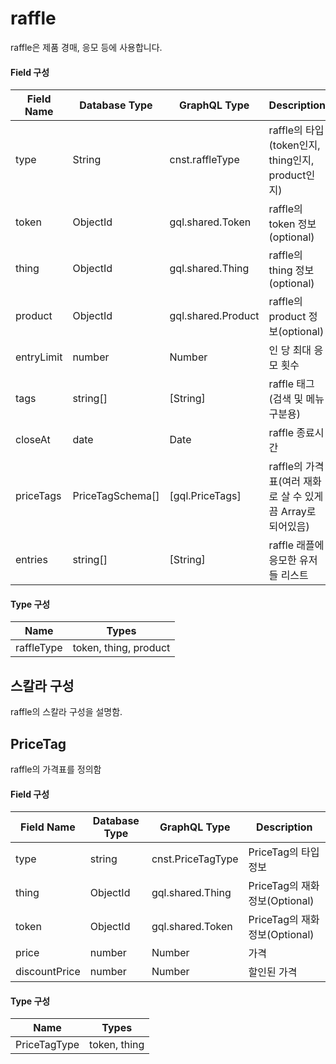 # raffle

raffle은 제품 경매, 응모 등에 사용합니다.

#### Field 구성

| Field Name | Database Type    | GraphQL Type       | Description                                                |
| ---------- | ---------------- | ------------------ | ---------------------------------------------------------- |
| type       | String           | cnst.raffleType    | raffle의 타입(token인지, thing인지, product인지)           |
| token      | ObjectId         | gql.shared.Token   | raffle의 token 정보(optional)                              |
| thing      | ObjectId         | gql.shared.Thing   | raffle의 thing 정보(optional)                              |
| product    | ObjectId         | gql.shared.Product | raffle의 product 정보(optional)                            |
| entryLimit | number           | Number             | 인 당 최대 응모 횟수                                       |
| tags       | string[]         | [String]           | raffle 태그(검색 및 메뉴 구분용)                           |
| closeAt    | date             | Date               | raffle 종료시간                                            |
| priceTags  | PriceTagSchema[] | [gql.PriceTags]    | raffle의 가격표(여러 재화로 살 수 있게끔 Array로 되어있음) |
| entries    | string[]         | [String]           | raffle 래플에 응모한 유저들 리스트                         |

#### Type 구성

| Name       | Types                 |
| ---------- | --------------------- |
| raffleType | token, thing, product |

## 스칼라 구성

raffle의 스칼라 구성을 설명함.

## PriceTag

raffle의 가격표를 정의함

#### Field 구성

| Field Name    | Database Type | GraphQL Type      | Description                    |
| ------------- | ------------- | ----------------- | ------------------------------ |
| type          | string        | cnst.PriceTagType | PriceTag의 타입 정보           |
| thing         | ObjectId      | gql.shared.Thing  | PriceTag의 재화 정보(Optional) |
| token         | ObjectId      | gql.shared.Token  | PriceTag의 재화 정보(Optional) |
| price         | number        | Number            | 가격                           |
| discountPrice | number        | Number            | 할인된 가격                    |

#### Type 구성

| Name         | Types        |
| ------------ | ------------ |
| PriceTagType | token, thing |
